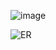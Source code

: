 ![image](https://github.com/user-attachments/assets/9a4509a4-7e0e-48bf-9a13-f78a5dbc3cfc)


![ER](https://github.com/user-attachments/assets/759cc687-f4c6-4447-a13a-c785e2848c09)

